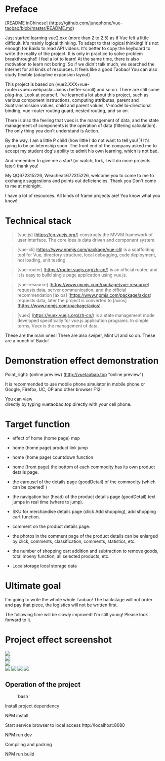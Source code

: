 # Preface

[README inChinese] (https://github.com/junephone/vue-taobao/blob/master/README.md)


Just started learning vue2.xxx (more than 2 to 2.5) as if Vue felt a little difficult. It's mainly logical thinking. To adapt to that logical thinking! It's not enough for Baidu to read API videos.
It's better to copy the keyboard to write the reality of the project. It is only in practice to solve problem breakthroughs!! I feel a lot to learn! At the same time, there is also motivation to learn not boring! So if we didn't talk much, we searched the Internet for all kinds of resources.
It feels like a good Taobao! You can also study flexible (adaptive expansion layout)



This project is based on (vue2.XXX+vue-router+vuex+webpackr+axios+better-scroll) and so on. There are still some plug-ins. Look at yourself.
I've learned a lot about this project, such as various component instructions, computing attributes, parent and Subtransmission values, child and parent values, V-model bi-directional binding, vue-router routing guard, nested routing, and so on.

There is also the feeling that vuex is the management of data, and the state management of components is the operation of data (filtering calculation). The only thing you don't understand is Action.



By the way, I am a little P child (how little I do not want to tell you! )! It's going to be an internship soon. The front end of the company asked me to accept my student dog's ability to admit his own learning, which is not bad.



And remember to give me a star! (or watch, fork, I will do more projects later) thank you!

My QQ672315226, Weacheat:672315226, welcome you to come to me to exchange suggestions and points out deficiencies. Thank you Don't come to me at midnight.

I have a lot of resources. All kinds of frame projects are! You know what you know!




# Technical stack

> [vue.js] (https://cn.vuejs.org/) constructs the MVVM framework of user interface. The core idea is data driven and component system.

> [vue-cli] (https://www.npmjs.com/package/vue-cli) is a scaffolding tool for Vue, directory structure, local debugging, code deployment, hot loading, unit testing.

> [vue-router] (https://router.vuejs.org/zh-cn/) is an official router, and it is easy to build single page application using vue.js.

> [vue-resource] (https://www.npmjs.com/package/vue-resource) requests data, server communication, and the official recommendation [axios] (https://www.npmjs.com/package/axios) requests data, later the project is converted to [axios] (https://www.npmjs.com/package/axios).

> [vuex] (https://vuex.vuejs.org/zh-cn/) is a state management mode developed specifically for vue.js application programs. In simple terms, Vuex is the management of data.



These are the main ones! There are also swiper, Mint UI and so on. These are a bunch of Baidu!






# Demonstration effect demonstration

Point_right: (online preview) (http://vuetaobao.top "online preview") <br>

It is recommended to use mobile phone simulator in mobile phone or Google, Firefox, UC, OP and other browser F12! <br>

You can view <br> directly by typing vuetaobao.top directly with your cell phone.




# Target function

* effect of home (home page) map

* home (home page) product link jump

* home (home page) countdown function

* home (front page) the bottom of each commodity has its own product details page.

* the carousel of the details page (goodDetail) of the commodity (which can be opened! )

* the navigation bar (head) of the product details page (goodDetail) text jumps in real time (where to jump).

* SKU for merchandise details page (click Add shopping), add shopping cart function.

* comment on the product details page.

* the photos in the comment page of the product details can be enlarged by click, comments, classification, comments, statistics, etc.

* the number of shopping cart addition and subtraction to remove goods, total moeny function, all selected products, etc.

* Localstorage local storage data




# Ultimate goal



I'm going to write the whole whole Taobao! The backstage will not order and pay that piece, the logistics will not be written first.

The following time will be slowly improved! I'm still young! Please look forward to it.





# Project effect screenshot

![](https://github.com/junephone/vue-taobao/blob/master/src/assets/zs/good1.gif)<br>
![](https://github.com/junephone/vue-taobao/blob/master/src/assets/zs/good2.gif)<br>
![](https://github.com/junephone/vue-taobao/blob/master/src/assets/zs/good3.gif)<br>
![](https://github.com/junephone/vue-taobao/blob/master/src/assets/zs/home.png)
![](https://github.com/junephone/vue-taobao/blob/master/src/assets/zs/express.png)
![](https://github.com/junephone/vue-taobao/blob/master/src/assets/zs/shopcart.png)
![](https://github.com/junephone/vue-taobao/blob/master/src/assets/zs/mytaobao.png)




## Operation of the project



` ` ` ` ` ` ` bash '

Install project dependency

NPM install



Start service browser to local access http://localhost:8080

NPM run dev



Compiling and packing

NPM run build
